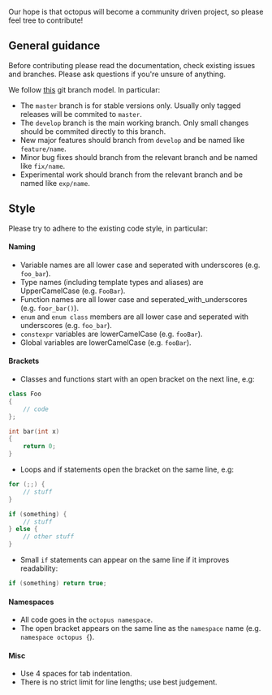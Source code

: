 Our hope is that octopus will become a community driven project, so please feel tree to contribute! 

## General guidance

Before contributing please read the documentation, check existing issues and branches. Please ask questions if you're unsure of anything.

We follow [this](http://nvie.com/posts/a-successful-git-branching-model/) git branch model. In particular:

* The `master` branch is for stable versions only. Usually only tagged releases will be commited to `master`.
* The `develop` branch is the main working branch. Only small changes should be commited directly to this branch.
* New major features should branch from `develop` and be named like `feature/name`.
* Minor bug fixes should branch from the relevant branch and be named like `fix/name`.
* Experimental work should branch from the relevant branch and be named like `exp/name`.

## Style

Please try to adhere to the existing code style, in particular:

#### Naming

* Variable names are all lower case and seperated with underscores (e.g. `foo_bar`).
* Type names (including template types and aliases) are UpperCamelCase (e.g. `FooBar`).
* Function names are all lower case and seperated_with_underscores (e.g. `foor_bar()`).
* `enum` and `enum class` members are all lower case and seperated with underscores (e.g. `foo_bar`).
* `constexpr` variables are lowerCamelCase (e.g. `fooBar`).
* Global variables are lowerCamelCase (e.g. `fooBar`).

#### Brackets

* Classes and functions start with an open bracket on the next line, e.g:

```cpp
class Foo
{
    // code
};

int bar(int x)
{
    return 0;
}
```

* Loops and if statements open the bracket on the same line, e.g:

```cpp
for (;;) {
    // stuff
}

if (something) {
    // stuff
} else {
    // other stuff
}
```

* Small `if` statements can appear on the same line if it improves readability:

```cpp
if (something) return true;
```

#### Namespaces

* All code goes in the `octopus namespace`.
* The open bracket appears on the same line as the `namespace` name (e.g. `namespace octopus {`).

#### Misc

* Use 4 spaces for tab indentation.
* There is no strict limit for line lengths; use best judgement. 
